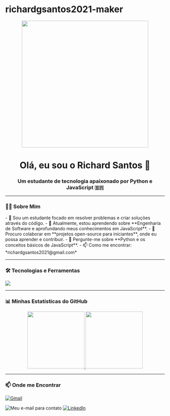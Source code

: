 # richardgsantos2021-maker
<div align="center">
  <img src="https://media.giphy.com/media/v1.Y2lkPTc5MGI3NjExM3dma3ltdjUwa3E2ZzBwY2Z1N2Jrdm10c2ZzYmsyd2puaTF3a2RjZCZlcD12MV9pbnRlcm5hbF9naWZfYnlfaWQmY3Q9Zw/L1R1tvI9svkIWwpYqx/giphy.gif" width="400px" />
</div>

<h1 align="center">Olá, eu sou o Richard Santos 👋</h1>
<h3 align="center">Um estudante de tecnologia apaixonado por Python e JavaScript 🇧🇷</h3>

---

### 👨‍💻 Sobre Mim

<p align="left">
- 🚀 Sou um estudante focado em resolver problemas e criar soluções através do código.
- 🌱 Atualmente, estou aprendendo sobre **Engenharia de Software e aprofundando meus conhecimentos em JavaScript**.
- 👯 Procuro colaborar em **projetos open-source para iniciantes**, onde eu possa aprender e contribuir.
- 💬 Pergunte-me sobre **Python e os conceitos básicos de JavaScript**.
- 📫 Como me encontrar: *richardgsantos2021@gmail.com*
</p>

---

### 🛠️ Tecnologias e Ferramentas

<p align="left">
  <a href="https://skillicons.dev">
    <img src="https://skillicons.dev/icons?i=py,js,html,css,git,vscode" />
  </a>
</p>

---

### 📊 Minhas Estatísticas do GitHub

<div align="center">
  <a href="https://github.com/richardgsantos2021-maker">
    <img height="180em" src="https://github-readme-stats.vercel.app/api?username=richardgsantos2021-maker&show_icons=true&theme=dracula&include_all_commits=true&count_private=true"/>
    <img height="180em" src="https://github-readme-stats.vercel.app/api/top-langs/?username=richardgsantos2021-maker&layout=compact&langs_count=7&theme=dracula"/>
  </a>
</div>

---

### 📫 Onde me Encontrar

<p align="left">
  <a href="mailto:richardgsantos2021@gmail.com">
    <img src="https://img.shields.io/badge/Gmail-D14836?style=for-the-badge&logo=gmail&logoColor=white" alt="Gmail"/>
  </a>
  <p align="left">
  <img src="https://img.shields.io/badge/Gmail-richardgsantos2021@gmail.com-D14836?style=for-the-badge&logo=gmail&logoColor=white" alt="Meu e-mail para contato"/>
  <a href="https://www.linkedin.com/in/richardgsantos/" target="_blank">
    <img src="https://img.shields.io/badge/LinkedIn-0077B5?style=for-the-badge&logo=linkedin&logoColor=white" alt="LinkedIn"/>
  </a>
</p>
